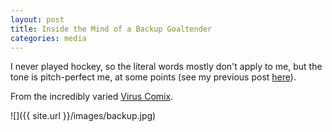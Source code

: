 ```yaml
---
layout: post
title: Inside the Mind of a Backup Goaltender
categories: media
---
```


I never played hockey, so the literal words mostly don't apply to me, but the tone is pitch-perfect me, at some points (see my previous post [here](http://samuelthomaservin.wordpress.com/2013/10/09/what-being-a-soccer-goalie-and-being-a-hardware-architect-have-in-common/">here</a>)).

From the incredibly varied [Virus Comix](http://www.viruscomix.com/).

![]({{ site.url }}/images/backup.jpg)
